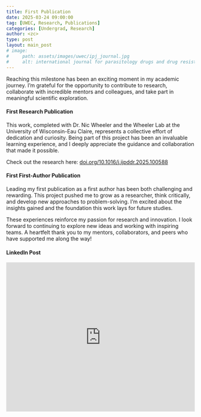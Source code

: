 ```yaml
---
title: First Publication
date: 2025-03-24 09:00:00
tag: [UWEC, Research, Publications]
categories: [Undergrad, Research]
author: <zc>    
type: post
layout: main_post
# image:
#     path: assets/images/uwec/ipj_journal.jpg
#     alt: international journal for parasitology drugs and drug resistance cover
---
```


<!-- ### First Publication -->

Reaching this milestone has been an exciting moment in my academic journey. I’m grateful for the opportunity to contribute to research, collaborate with incredible mentors and colleagues, and take part in meaningful scientific exploration.


#### First Research Publication
This work, completed with Dr. Nic Wheeler and the Wheeler Lab at the University of Wisconsin-Eau Claire, represents a collective effort of dedication and curiosity. Being part of this project has been an invaluable learning experience, and I deeply appreciate the guidance and collaboration that made it possible.

Check out the research here: [doi.org/10.1016/j.ijpddr.2025.100588](https://doi.org/10.1016/j.ijpddr.2025.100588)

#### First First-Author Publication
Leading my first publication as a first author has been both challenging and rewarding. This project pushed me to grow as a researcher, think critically, and develop new approaches to problem-solving. I’m excited about the insights gained and the foundation this work lays for future studies.

These experiences reinforce my passion for research and innovation. I look forward to continuing to explore new ideas and working with inspiring teams. A heartfelt thank you to my mentors, collaborators, and peers who have supported me along the way!

#### LinkedIn Post
<iframe src="https://www.linkedin.com/embed/feed/update/urn:li:share:7310011136790147073?collapsed=1" height="399" width = "100%" frameborder="0" allowfullscreen="" title="Embedded post"></iframe>
